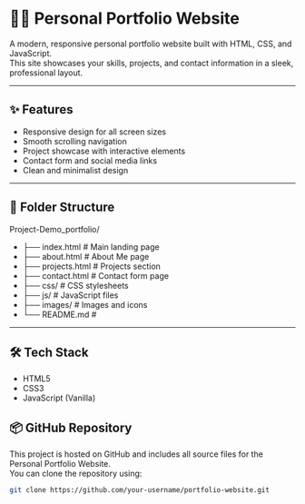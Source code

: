 # 👨‍💻 Personal Portfolio Website

A modern, responsive personal portfolio website built with HTML, CSS, and JavaScript.  
This site showcases your skills, projects, and contact information in a sleek, professional layout.

---

## ✨ Features

- Responsive design for all screen sizes
- Smooth scrolling navigation
- Project showcase with interactive elements
- Contact form and social media links
- Clean and minimalist design

---

## 📁 Folder Structure

Project-Demo_portfolio/ 
- ├── index.html # Main landing page 
- ├── about.html # About Me page 
- ├── projects.html # Projects section 
- ├── contact.html # Contact form page 
- ├── css/ # CSS stylesheets 
- ├── js/ # JavaScript files 
- ├── images/ # Images and icons 
- └── README.md #


---

## 🛠️ Tech Stack
- HTML5
- CSS3
- JavaScript (Vanilla)


## 📦 GitHub Repository

This project is hosted on GitHub and includes all source files for the Personal Portfolio Website.  
You can clone the repository using:

```bash
git clone https://github.com/your-username/portfolio-website.git